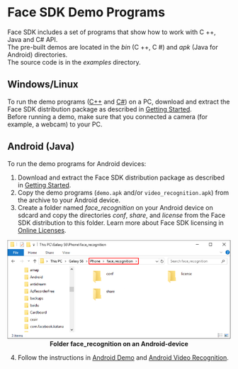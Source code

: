 # Face SDK Demo Programs

Face SDK includes a set of programs that show how to work with C ++, Java and C# API.  
The pre-built demos are located in the *bin* (C ++, C #) and *apk* (Java for Android) directories.  
The source code is in the *examples* directory.

## Windows/Linux

To run the demo programs ([C++](cpp_demos.md) and [C#](csharp_demos.md)) on a PC, download and extract the Face SDK distribution package as described in [Getting Started](../getting_started.md).  
Before running a demo, make sure that you connected a camera (for example, a webcam) to your PC.

## Android (Java)

To run the demo programs for Android devices:

1. Download and extract the Face SDK distribution package as described in [Getting Started](../getting_started.md).
2. Copy the demo programs (`demo.apk` and/or `video_recognition.apk`) from the archive to your Android device.
3. Create a folder named *face_recognition* on your Android device on sdcard and copy the directories *conf*, *share*, and *license* from the Face SDK distribution to this folder. Learn more about Face SDK licensing in [Online Licenses](../licenses.md#online-licenses).

<p align="center">
<img width="600" src="../img/android_folders.png"><br>
<b>Folder face_recognition on an Android-device</b>
</p>

4. Follow the instructions in [Android Demo](java_demos.md/#android-demo) and [Android Video Recognition](java_demos.md#android-video-recognition).
